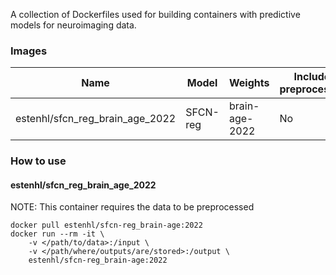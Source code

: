 A collection of Dockerfiles used for building containers with predictive models for neuroimaging data.

### Images
| Name | Model | Weights | Includes preprocessing |
| --- | --- | --- | --- |
| estenhl/sfcn_reg_brain_age_2022 | SFCN-reg | brain-age-2022 | No |

### How to use
#### estenhl/sfcn_reg_brain_age_2022
NOTE: This container requires the data to be preprocessed
````
docker pull estenhl/sfcn-reg_brain-age:2022
docker run --rm -it \
    -v </path/to/data>:/input \
    -v </path/where/outputs/are/stored>:/output \
    estenhl/sfcn-reg_brain-age:2022
````

